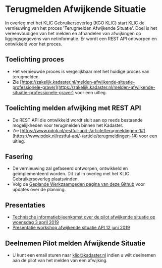 # Terugmelden Afwijkende Situatie

In overleg met het KLIC Gebruikersoverleg (KGO KLIC) start KLIC de vernieuwing van het proces 'Terugmelden Afwijkende Situatie'. Doel is het vereenvoudigen van het melden en afhandelen van afwijkingen op liggingsgegevens van netinformatie. Er wordt een REST API ontworpen en ontwikkeld voor het proces. 

## Toelichting proces 
- Het vernieuwde proces is vergelijkbaar met het huidige proces van terugmelden.
- Zie [https://zakelijk.kadaster.nl/melden-afwijkende-situatie-professionele-graver](https://zakelijk.kadaster.nl/melden-afwijkende-situatie-professionele-graver) voor een uitleg.

## Toelichting melden afwijking met REST API
- De REST API die ontwikkeld wordt sluit aan op reeds bestaande mogelijkheden voor terugmelden binnen het Kadaster. 
- Zie [https://www.pdok.nl/restful-api/-/article/terugmeldingen-1#](https://www.pdok.nl/restful-api/-/article/terugmeldingen-1#) voor een uitleg.

## Fasering
- De vernieuwing zal gefaseerd ontworpen, ontwikkeld en geïmplementeerd worden. Dit zal in overleg met het KLIC Gebruikersoverleg plaatsvinden. 
- Volg de [Geplande Werkzaamgeden pagina van deze Github](https://github.com/kadaster/klic-win/blob/master/KLIC%20-%20Geplande%20werkzaamheden.md) voor updates over de planning. 

## Presentaties
- [Technische informatiebijeenkomst over de pilot afwijkende situatie op woensdag 3 april 2019](https://zakelijk.kadaster.nl/documents/20838/88029/Technische+informatiebijeenkomst+over+de+pilot+afwijkende+situatie+op+woensdag+3+april+2019/21091e85-c373-6ce7-bf78-1084cace7cb9)
- [Presentatie workshop afwijkende situatie API 12 juni 2019](https://zakelijk.kadaster.nl/documents/20838/87975/Presentatie+workshop+afwijkende+situatie+API+12+juni+2019/81994b68-9f96-90f9-1d3b-308009e7e872)

## Deelnemen Pilot melden Afwijkende Situatie
-  U kunt een email sturen naar klic@kadaster.nl indien u wilt deelnemen aan de pilot van het melden van een afwijking.

